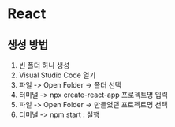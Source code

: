 # React

## 생성 방법

1. 빈 폴더 하나 생성
2. Visual Studio Code 열기
3. 파일 -> Open Folder -> 폴더 선택
4. 터미널 -> npx create-react-app 프로젝트명 입력
5. 파일 -> Open Folder -> 만들었던 프로젝트명 선택
6. 터미널 -> npm start : 실행